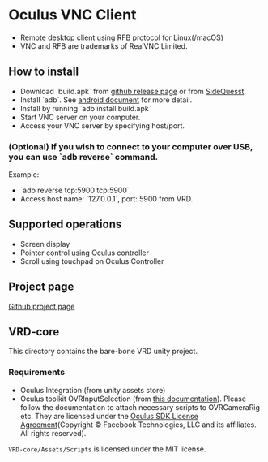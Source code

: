 
# Oculus VNC Client

-   Remote desktop client using RFB protocol for Linux(/macOS)
-   VNC and RFB are trademarks of RealVNC Limited.



## How to install

-   Download \`build.apk\` from [github release page](https://github.com/jwechrs/virtual-rd/releases) or from [SideQuesst](https://sidequestvr.com/app/1123/vrd).
-   Install \`adb\`. See [android document](https://developer.android.com/studio/command-line/adb?hl=ja) for more detail.
-   Install by running \`adb install build.apk\`
-   Start VNC server on your computer.
-   Access your VNC server by specifying host/port.



### (Optional) If you wish to connect to your computer over USB, you can use \`adb reverse\` command.

Example:

-   \`adb reverse tcp:5900 tcp:5900\`
-   Access host name: \`127.0.0.1\`, port: 5900 from VRD.



## Supported operations

-   Screen display
-   Pointer control using Oculus controller
-   Scroll using touchpad on Oculus Controller


## Project page
[Github project page](https://jwechrs.github.io/virtual-rd/)

## VRD-core
This directory contains the bare-bone VRD unity project.
### Requirements
- Oculus Integration (from unity assets store)
- Oculus toolkit OVRInputSelection (from [this documentation](https://developer.oculus.com/blog/easy-controller-selection/)). Please follow the documentation to attach necessary scripts to OVRCameraRig etc.
They are licensed under the [Oculus SDK License Agreement](http://www.oculusvr.com/licenses/)(Copyright © Facebook Technologies, LLC and its affiliates. All rights reserved).

`VRD-core/Assets/Scripts` is licensed under the MIT license.

